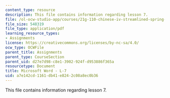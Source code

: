 ```yaml
---
content_type: resource
description: This file contains information regarding lesson 7.
file: /ol-ocw-studio-app/courses/21g-110-chinese-iv-streamlined-spring-2004/a7e142cd1161db41e8242c08a8ec0b36_MIT21G_110S04_L_7.pdf
file_size: 548319
file_type: application/pdf
learning_resource_types:
- Assignments
license: https://creativecommons.org/licenses/by-nc-sa/4.0/
ocw_type: OCWFile
parent_title: Assignments
parent_type: CourseSection
parent_uid: d27e7d98-c8e1-3902-924f-d953886f365a
resourcetype: Document
title: Microsoft Word - L-7
uid: a7e142cd-1161-db41-e824-2c08a8ec0b36
---
```

This file contains information regarding lesson 7.